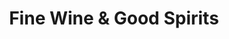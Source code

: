 ---
title: "Fine Wine & Good Spirits"
url: /gettysburg/fine-wine-and-good-spirits/
shop: alcohol
---